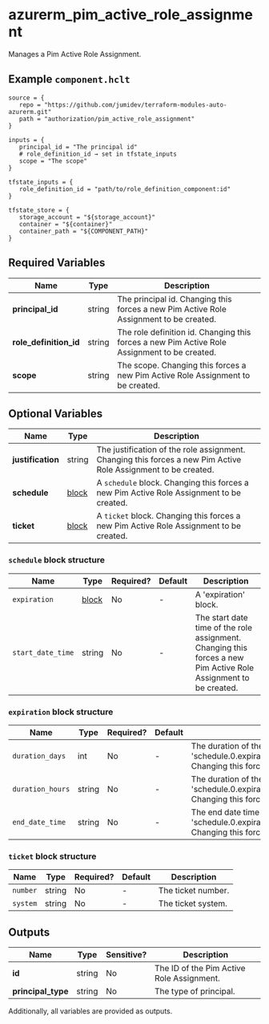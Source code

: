 # azurerm_pim_active_role_assignment

Manages a Pim Active Role Assignment.

## Example `component.hclt`

```hcl
source = {
   repo = "https://github.com/jumidev/terraform-modules-auto-azurerm.git"   
   path = "authorization/pim_active_role_assignment"   
}

inputs = {
   principal_id = "The principal id"   
   # role_definition_id → set in tfstate_inputs
   scope = "The scope"   
}

tfstate_inputs = {
   role_definition_id = "path/to/role_definition_component:id"   
}

tfstate_store = {
   storage_account = "${storage_account}"   
   container = "${container}"   
   container_path = "${COMPONENT_PATH}"   
}

```

## Required Variables

| Name | Type |  Description |
| ---- | --------- |  ----------- |
| **principal_id** | string |  The principal id. Changing this forces a new Pim Active Role Assignment to be created. | 
| **role_definition_id** | string |  The role definition id. Changing this forces a new Pim Active Role Assignment to be created. | 
| **scope** | string |  The scope. Changing this forces a new Pim Active Role Assignment to be created. | 

## Optional Variables

| Name | Type |  Description |
| ---- | --------- |  ----------- |
| **justification** | string |  The justification of the role assignment. Changing this forces a new Pim Active Role Assignment to be created. | 
| **schedule** | [block](#schedule-block-structure) |  A `schedule` block. Changing this forces a new Pim Active Role Assignment to be created. | 
| **ticket** | [block](#ticket-block-structure) |  A `ticket` block. Changing this forces a new Pim Active Role Assignment to be created. | 

### `schedule` block structure

| Name | Type | Required? | Default | Description |
| ---- | ---- | --------- | ------- | ----------- |
| `expiration` | [block](#expiration-block-structure) | No | - | A 'expiration' block. |
| `start_date_time` | string | No | - | The start date time of the role assignment. Changing this forces a new Pim Active Role Assignment to be created. |

### `expiration` block structure

| Name | Type | Required? | Default | Description |
| ---- | ---- | --------- | ------- | ----------- |
| `duration_days` | int | No | - | The duration of the role assignment in days. Conflicts with 'schedule.0.expiration.0.duration_hours','schedule.0.expiration.0.end_date_time' Changing this forces a new Pim Active Role Assignment to be created. |
| `duration_hours` | string | No | - | The duration of the role assignment in hours. Conflicts with 'schedule.0.expiration.0.duration_days','schedule.0.expiration.0.end_date_time' Changing this forces a new Pim Active Role Assignment to be created. |
| `end_date_time` | string | No | - | The end date time of the role assignment. Conflicts with 'schedule.0.expiration.0.duration_days','schedule.0.expiration.0.duration_hours' Changing this forces a new Pim Active Role Assignment to be created. |

### `ticket` block structure

| Name | Type | Required? | Default | Description |
| ---- | ---- | --------- | ------- | ----------- |
| `number` | string | No | - | The ticket number. |
| `system` | string | No | - | The ticket system. |



## Outputs

| Name | Type | Sensitive? | Description |
| ---- | ---- | --------- | --------- |
| **id** | string | No  | The ID of the Pim Active Role Assignment. | 
| **principal_type** | string | No  | The type of principal. | 

Additionally, all variables are provided as outputs.
